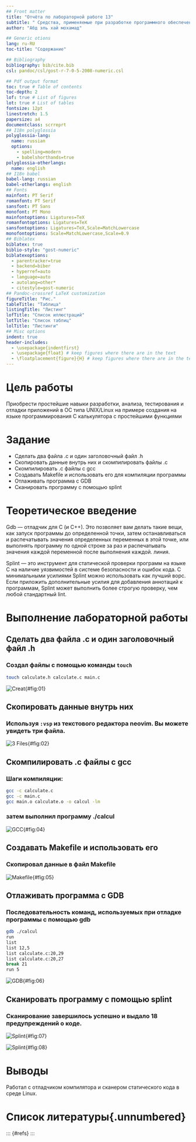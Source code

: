 ```yaml
---
## Front matter
title: "Отчёта по лабораторной работе 13"
subtitle: " Средства, применяемые при разработке программного обеспечения в ОС типа UNIX/Linux "
author: "Абд эль хай мохамад"

## Generic otions
lang: ru-RU
toc-title: "Содержание"

## Bibliography
bibliography: bib/cite.bib
csl: pandoc/csl/gost-r-7-0-5-2008-numeric.csl

## Pdf output format
toc: true # Table of contents
toc-depth: 2
lof: true # List of figures
lot: true # List of tables
fontsize: 12pt
linestretch: 1.5
papersize: a4
documentclass: scrreprt
## I18n polyglossia
polyglossia-lang:
  name: russian
  options:
	- spelling=modern
	- babelshorthands=true
polyglossia-otherlangs:
  name: english
## I18n babel
babel-lang: russian
babel-otherlangs: english
## Fonts
mainfont: PT Serif
romanfont: PT Serif
sansfont: PT Sans
monofont: PT Mono
mainfontoptions: Ligatures=TeX
romanfontoptions: Ligatures=TeX
sansfontoptions: Ligatures=TeX,Scale=MatchLowercase
monofontoptions: Scale=MatchLowercase,Scale=0.9
## Biblatex
biblatex: true
biblio-style: "gost-numeric"
biblatexoptions:
  - parentracker=true
  - backend=biber
  - hyperref=auto
  - language=auto
  - autolang=other*
  - citestyle=gost-numeric
## Pandoc-crossref LaTeX customization
figureTitle: "Рис."
tableTitle: "Таблица"
listingTitle: "Листинг"
lofTitle: "Список иллюстраций"
lotTitle: "Список таблиц"
lolTitle: "Листинги"
## Misc options
indent: true
header-includes:
  - \usepackage{indentfirst}
  - \usepackage{float} # keep figures where there are in the text
  - \floatplacement{figure}{H} # keep figures where there are in the text
---
```


# Цель работы
Приобрести простейшие навыки разработки, анализа, тестирования и отладки приложений в ОС типа UNIX/Linux на примере создания на языке программирования С калькулятора с простейшими функциями

# Задание

- Сделать два файла .c и один заголовочный файл .h
- Скопировать данные внутрь них и скомпилировать файлы .c
- Скомпилировать .c файлы с gcc 
- Создавать Makefile и использовать его для компиляции программы
- Отлаживать программа с GDB
- Сканировать программу с помощью splint

# Теоретическое введение

Gdb — отладчик для C (и C++). Это позволяет вам делать такие вещи, как запуск программы до определенной точки, затем останавливаться и распечатывать значения определенных переменных в этой точке, или выполнять программу по одной строке за раз и распечатывать значения каждой переменной после выполнения каждой. линия.


Splint — это инструмент для статической проверки программ на языке C на наличие уязвимостей в системе безопасности и ошибок кода. С минимальными усилиями Splint можно использовать как лучший ворс. Если приложить дополнительные усилия для добавления аннотаций к программам, Splint может выполнить более строгую проверку, чем любой стандартный lint.


# Выполнение лабораторной работы
## Сделать два файла .c и один заголовочный файл .h
### Создал файлы с помощью команды `touch`

``` bash
touch calculate.h calculate.c main.c
```

![Creat](image/1-2.png){#fig:01}


## Скопировать данные внутрь них
### Используя `:vsp` из текстового редактора neovim. Вы можете увидеть три файла.

![3 Files](image/3-files.png){#fig:02}


## Скомпилировать .c файлы с gcc 

### Шаги компиляции:

```bash
gcc -c calculate.c
gcc -c main.c
gcc main.o calculate.o -o calcul -lm
```
### затем выполнил программу ./calcul

![GCC](image/compiled-gcc.png){#fig:04}


## Создавать Makefile и использовать его

### Скопировал данные в файл Makefile

![Makefile](image/MAkefile.png){#fig:05}


## Отлаживать программа с GDB

### Последовательность команд, используемых при отладке программы с помощью gdb

```bash
gdb ./calcul
run
list
list 12,5
list calculate.c:20,29
list calculate.c:20,27
break 21
run 5
```

![GDB](image/gdb.png){#fig:06}

 ## Сканировать программу с помощью splint

 ### Сканирование завершилось успешно и выдало 18 предупреждений о коде.

![Splint](image/splint1.png){#fig:07}

![Splint](image/splint2.png){#fig:08}



# Выводы

Работал с отладчиком компилятора и сканером статического кода в среде Linux.

# Список литературы{.unnumbered}

::: {#refs}
:::
